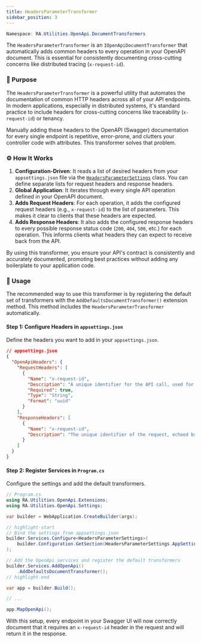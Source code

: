 ```yaml
---
title: HeadersParameterTransformer
sidebar_position: 3
---
```


```powershell
Namespace: RA.Utilities.OpenApi.DocumentTransformers
```

The `HeadersParameterTransformer` is an `IOpenApiDocumentTransformer` that automatically adds common headers to every operation in your OpenAPI document.
This is essential for consistently documenting cross-cutting concerns like distributed tracing (`x-request-id`).

### 🎯 Purpose

The `HeadersParameterTransformer` is a powerful utility that automates the documentation of common HTTP headers across all of your API endpoints.
In modern applications, especially in distributed systems, it's standard practice to include headers for cross-cutting concerns like traceability (`x-request-id`) or tenancy.

Manually adding these headers to the OpenAPI (Swagger) documentation for every single endpoint is repetitive, error-prone, and clutters your controller code with attributes.
This transformer solves that problem.

### ⚙️ How It Works

1. **Configuration-Driven**: It reads a list of desired headers from your `appsettings.json` file via the [`HeadersParameterSettings`](../Configuration/HeadersParameterSettings.md) class.
You can define separate lists for request headers and response headers.
2. **Global Application**: It iterates through every single API operation defined in your OpenAPI document.
3. **Adds Request Headers**: For each operation, it adds the configured request headers (e.g., `x-request-id`) to the list of parameters.
This makes it clear to clients that these headers are expected.
4. **Adds Response Headers**: It also adds the configured response headers to every possible response status code (`200`, `404`, `500`, etc.) for each operation.
This informs clients what headers they can expect to receive back from the API.

By using this transformer, you ensure your API's contract is consistently and accurately documented, promoting best practices without adding any boilerplate to your application code.

### 🚀 Usage

The recommended way to use this transformer is by registering the default set of transformers with the `AddDefaultsDocumentTransformer()` extension method. This method includes the `HeadersParameterTransformer` automatically.

#### Step 1: Configure Headers in `appsettings.json`

Define the headers you want to add in your `appsettings.json`.

```json showLineNumbers
// appsettings.json
{
  "OpenApiHeaders": {
    "RequestHeaders": [
      {
        "Name": "x-request-id",
        "Description": "A unique identifier for the API call, used for tracing.",
        "Required": true,
        "Type": "String",
        "Format": "uuid"
      }
    ],
    "ResponseHeaders": [
      {
        "Name": "x-request-id",
        "Description": "The unique identifier of the request, echoed back for correlation."
      }
    ]
  }
}
```

#### Step 2: Register Services in `Program.cs`

Configure the settings and add the default transformers.

```csharp showLineNumbers
// Program.cs
using RA.Utilities.OpenApi.Extensions;
using RA.Utilities.OpenApi.Settings;

var builder = WebApplication.CreateBuilder(args);

// highlight-start
// Bind the settings from appsettings.json
builder.Services.Configure<HeadersParameterSettings>(
    builder.Configuration.GetSection(HeadersParameterSettings.AppSettingsKey)
);

// Add the OpenApi services and register the default transformers
builder.Services.AddOpenApi()
    .AddDefaultsDocumentTransformer();
// highlight-end

var app = builder.Build();

// ...

app.MapOpenApi();
```

With this setup, every endpoint in your Swagger UI will now correctly document that it requires an `x-request-id` header in the request and will return it in the response.
